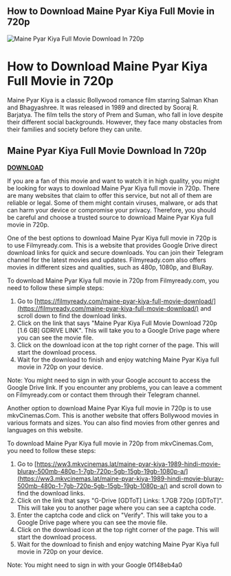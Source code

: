 ## How to Download Maine Pyar Kiya Full Movie in 720p

 
![Maine Pyar Kiya Full Movie Download In 720p](https://lookaside.fbsbx.com/lookaside/crawler/media/?media_id=151987485152466)

 
# How to Download Maine Pyar Kiya Full Movie in 720p
 
Maine Pyar Kiya is a classic Bollywood romance film starring Salman Khan and Bhagyashree. It was released in 1989 and directed by Sooraj R. Barjatya. The film tells the story of Prem and Suman, who fall in love despite their different social backgrounds. However, they face many obstacles from their families and society before they can unite.
 
## Maine Pyar Kiya Full Movie Download In 720p


[**DOWNLOAD**](https://corppresinro.blogspot.com/?d=2tMkOq)

 
If you are a fan of this movie and want to watch it in high quality, you might be looking for ways to download Maine Pyar Kiya full movie in 720p. There are many websites that claim to offer this service, but not all of them are reliable or legal. Some of them might contain viruses, malware, or ads that can harm your device or compromise your privacy. Therefore, you should be careful and choose a trusted source to download Maine Pyar Kiya full movie in 720p.
 
One of the best options to download Maine Pyar Kiya full movie in 720p is to use Filmyready.com. This is a website that provides Google Drive direct download links for quick and secure downloads. You can join their Telegram channel for the latest movies and updates. Filmyready.com also offers movies in different sizes and qualities, such as 480p, 1080p, and BluRay.
 
To download Maine Pyar Kiya full movie in 720p from Filmyready.com, you need to follow these simple steps:
 
1. Go to [https://filmyready.com/maine-pyar-kiya-full-movie-download/](https://filmyready.com/maine-pyar-kiya-full-movie-download/) and scroll down to find the download links.
2. Click on the link that says "Maine Pyar Kiya Full Movie Download 720p [1.6 GB] GDRIVE LINK". This will take you to a Google Drive page where you can see the movie file.
3. Click on the download icon at the top right corner of the page. This will start the download process.
4. Wait for the download to finish and enjoy watching Maine Pyar Kiya full movie in 720p on your device.

Note: You might need to sign in with your Google account to access the Google Drive link. If you encounter any problems, you can leave a comment on Filmyready.com or contact them through their Telegram channel.
 
Another option to download Maine Pyar Kiya full movie in 720p is to use mkvCinemas.Com. This is another website that offers Bollywood movies in various formats and sizes. You can also find movies from other genres and languages on this website.
 
To download Maine Pyar Kiya full movie in 720p from mkvCinemas.Com, you need to follow these steps:

1. Go to [https://ww3.mkvcinemas.lat/maine-pyar-kiya-1989-hindi-movie-bluray-500mb-480p-1-7gb-720p-5gb-15gb-19gb-1080p-a/](https://ww3.mkvcinemas.lat/maine-pyar-kiya-1989-hindi-movie-bluray-500mb-480p-1-7gb-720p-5gb-15gb-19gb-1080p-a/) and scroll down to find the download links.
2. Click on the link that says "G-Drive [GDToT] Links: 1.7GB 720p [GDToT]". This will take you to another page where you can see a captcha code.
3. Enter the captcha code and click on "Verify". This will take you to a Google Drive page where you can see the movie file.
4. Click on the download icon at the top right corner of the page. This will start the download process.
5. Wait for the download to finish and enjoy watching Maine Pyar Kiya full movie in 720p on your device.

Note: You might need to sign in with your Google
 0f148eb4a0
